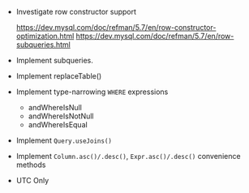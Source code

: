 + Investigate row constructor support

  https://dev.mysql.com/doc/refman/5.7/en/row-constructor-optimization.html
  https://dev.mysql.com/doc/refman/5.7/en/row-subqueries.html

+ Implement subqueries.

+ Implement replaceTable()

+ Implement type-narrowing `WHERE` expressions
  + andWhereIsNull
  + andWhereIsNotNull
  + andWhereIsEqual
+ Implement `Query.useJoins()`

+ Implement `Column.asc()/.desc()`, `Expr.asc()/.desc()` convenience methods

+ UTC Only